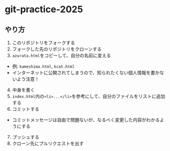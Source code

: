 # git-practice-2025

## やり方

1. このリポジトリをフォークする
2. フォークした先のリポジトリをクローンする
3. `azurata.html`をコピーして、自分の名前に変える
  - 例: `kameshima.html`, `kcat.html`
  - インターネットに公開されてしまうので、知られたくない個人情報を書かないよう注意！
4. 中身を書く
5. `index.html`内の`<li>...</li>`を参考にして、自分のファイルをリストに追加する
6. コミットする
  - コミットメッセージは自由で問題ないが、なるべく変更した内容がわかるようにする
7. プッシュする
8. クローン先にプルリクエストを出す
